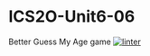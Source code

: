 # ICS2O-Unit6-06
Better Guess My Age game
 [![linter](https://github.com/<Lauren-Jeffrey>/<ICS2O-Unit6-06>/workflows/linter/badge.svg)](https://github.com/marketplace/actions/super-linter)  
